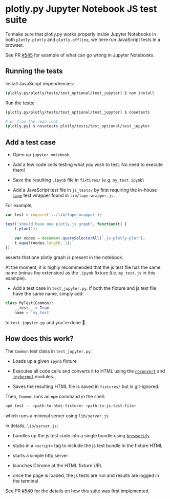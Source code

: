 # plotly.py Jupyter Notebook JS test suite

To make sure that plotly.py works properly inside Jupyter Notebooks in both
`plotly.plotly` and `plotly.offline`, we here run JavaScript tests in a browser.

See PR [#545](https://github.com/plotly/plotly.py/pull/545) for example of what
can go wrong in Jupyter Notebooks.


## Running the tests

Install JavaScript dependencies:

```bash
(plotly.py/plotly/tests/test_optional/test_jupyter) $ npm install
```

Run the tests:

```bash
(plotly.py/plotly/tests/test_optional/test_jupyter) $ nosetests

# or from the repo root
(plotly.py) $ nosetests plotly/tests/test_optional/test_jupyter
```

## Add a test case

- Open up `jupyter notebook`.

- Add a few code cells testing what you wish to test. No need to execute them!

- Save the resulting `.ipynb` file in `fixtures/` (e.g. `my_test.ipynb`)

- Add a JavaScript test file in `js_tests/` by first requiring the in-house
  [`tape`](https://github.com/substack/tape) test wrapper found in `lib/tape-wrapper.js`. 

For example,

```js
var test = require('../lib/tape-wrapper');

test('should have one plotly.js graph', function(t) {
    t.plan(1);

    var nodes = document.querySelectorAll('.js-plotly-plot');
    t.equal(nodes.length, 1);
});
```

asserts that one plotly graph is present in the notebook. 

At the moment, it is highly recommended that the js test file has the same name
(minus the extension) as the `.ipynb` fixture (i.e. `my_test.js` in this
example).

- Add a test case in `test_jupyter.py`. If both the fixture and js test file
have the same name, simply add:

```py
class MyTest(Common):
    __test__ = True
    name = 'my_test'
```

to `test_jupyter.py` and you're done :beers:


## How does this work?

The `Common` test class in `test_jupyter.py`:

- Loads up a given `ipynb` fixture

- Executes all code cells and converts it to HTML using the
[`nbconvert`](https://nbconvert.readthedocs.io/en/latest/) and
[`ipykernel`](http://ipython.readthedocs.io/en/stable/install/kernel_install.html)
modules. 

- Saves the resulting HTML file is saved in `fixtures/` but is git-ignored.

Then, `Common` runs an `npm` command in the shell:

```bash
npm test -- <path-to-html-fixture> <path-to-js-test-file>
```

which runs a minimal server using `lib/server.js`. 

In details, `lib/server.js`:

-  bundles up the js test code into a single bundle using
[`browserify`](https://github.com/substack/node-browserify)

- stubs in a `<script>` tag to include the js test bundle in the fixture HTML 

- starts a simple http server

- launches Chrome at the HTML fixture URL

- once the page is loaded, the js tests are run and results are logged in the
terminal


See PR [#540](https://github.com/plotly/plotly.py/pull/549) for the details on
how this suite was first implemented.
